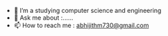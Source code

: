 



- 🔭 I’m a studying computer science and engineering 
- 💬 Ask me about :......
- 📫 How to reach me :  abhijithm730@gmail.com





